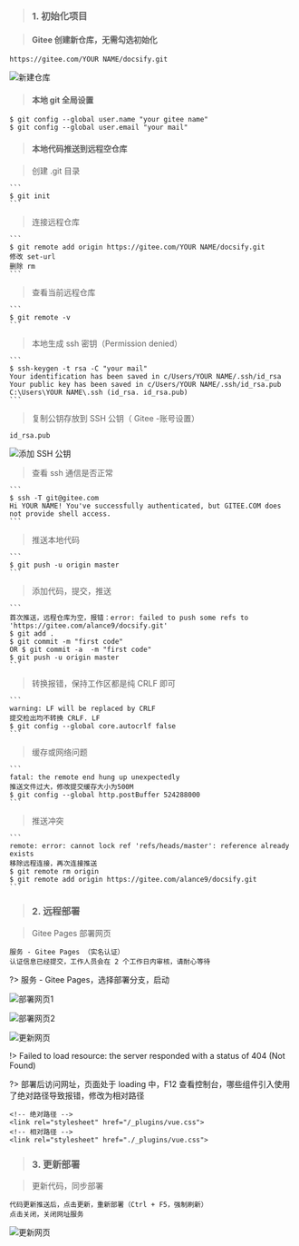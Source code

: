<!-- 远程部署 -->

> ### 1. 初始化项目

> #### Gitee 创建新仓库，无需勾选初始化

```
https://gitee.com/YOUR NAME/docsify.git
```

![新建仓库](../_media/_resources/新建仓库.png ":size=70%")

> #### 本地 git 全局设置
```
$ git config --global user.name "your gitee name"
$ git config --global user.email "your mail"
```

> #### 本地代码推送到远程空仓库

> 创建 .git 目录

    ```
    $ git init
    ```

> 连接远程仓库

    ```
    $ git remote add origin https://gitee.com/YOUR NAME/docsify.git
    修改 set-url
    删除 rm
    ```

> 查看当前远程仓库

    ```
    $ git remote -v
    ```

> 本地生成 ssh 密钥（Permission denied）

    ```
    $ ssh-keygen -t rsa -C "your mail"
    Your identification has been saved in c/Users/YOUR NAME/.ssh/id_rsa
    Your public key has been saved in c/Users/YOUR NAME/.ssh/id_rsa.pub
    C:\Users\YOUR NAME\.ssh (id_rsa. id_rsa.pub)
    ```

> 复制公钥存放到 SSH 公钥（ Gitee -账号设置）
    
    id_rsa.pub

![添加 SSH 公钥](../_media/_resources/添加SSH公钥.png ":size=80%")

> 查看 ssh 通信是否正常

    ```
    $ ssh -T git@gitee.com
    Hi YOUR NAME! You've successfully authenticated, but GITEE.COM does not provide shell access.
    ```

> 推送本地代码

    ```
    $ git push -u origin master
    ```

> 添加代码，提交，推送

    ```
    首次推送，远程仓库为空，报错：error: failed to push some refs to 'https://gitee.com/alance9/docsify.git'
    $ git add .
    $ git commit -m "first code"
    OR $ git commit -a  -m "first code" 
    $ git push -u origin master
    ```

> 转换报错，保持工作区都是纯 CRLF 即可

    ```
    warning: LF will be replaced by CRLF
    提交检出均不转换 CRLF. LF
    $ git config --global core.autocrlf false
    ```

> 缓存或网络问题

    ```
    fatal: the remote end hung up unexpectedly
    推送文件过大，修改提交缓存大小为500M 
    $ git config --global http.postBuffer 524288000
    ```

> 推送冲突

    ```
    remote: error: cannot lock ref 'refs/heads/master': reference already exists
    移除远程连接，再次连接推送
    $ git remote rm origin
    $ git remote add origin https://gitee.com/alance9/docsify.git
    ```

> ### 2. 远程部署


> Gitee Pages 部署网页
```
服务 - Gitee Pages （实名认证）
认证信息已经提交，工作人员会在 2 个工作日内审核，请耐心等待
```

?> 服务 - Gitee Pages，选择部署分支，启动

![部署网页1](../_media/_resources/部署网页1.png ':size=70%')

![部署网页2](../_media/_resources/部署网页2.png ':size=50%')

![更新网页](../_media/_resources/更新网页.png ':size=50%')

!> Failed to load resource: the server responded with a status of 404 (Not Found)

?> 部署后访问网址，页面处于 loading 中，F12 查看控制台，哪些组件引入使用了绝对路径导致报错，修改为相对路径
```
<!-- 绝对路径 -->
<link rel="stylesheet" href="/_plugins/vue.css">
<!-- 相对路径 -->
<link rel="stylesheet" href="./_plugins/vue.css">
```

> ### 3. 更新部署


> 更新代码，同步部署

```
代码更新推送后，点击更新，重新部署（Ctrl + F5，强制刷新）
点击关闭，关闭网址服务
```

![更新网页](../_media/_resources/更新网页.png ':size=50%')